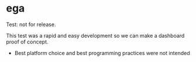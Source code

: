 # ega
Test: not for release.

This test was a rapid and easy development so we can make a dashboard
proof of concept.

* Best platform choice and best programming practices were not intended
